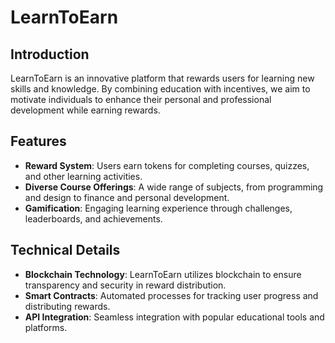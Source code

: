# LearnToEarn

## Introduction
LearnToEarn is an innovative platform that rewards users for learning new skills and knowledge. By combining education with incentives, we aim to motivate individuals to enhance their personal and professional development while earning rewards.

## Features
- **Reward System**: Users earn tokens for completing courses, quizzes, and other learning activities.
- **Diverse Course Offerings**: A wide range of subjects, from programming and design to finance and personal development.
- **Gamification**: Engaging learning experience through challenges, leaderboards, and achievements.

## Technical Details
- **Blockchain Technology**: LearnToEarn utilizes blockchain to ensure transparency and security in reward distribution.
- **Smart Contracts**: Automated processes for tracking user progress and distributing rewards.
- **API Integration**: Seamless integration with popular educational tools and platforms.

